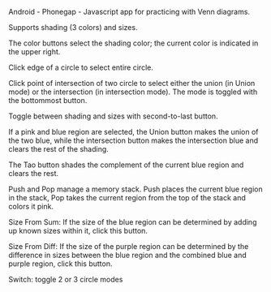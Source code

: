 Android - Phonegap - Javascript app for practicing with Venn diagrams.

Supports shading (3 colors) and sizes.

The color buttons select the shading color; the current color is indicated in the upper right.

Click edge of a circle to select entire circle.

Click point of intersection of two circle to select either the union (in Union mode) or the intersection (in intersection mode).  The mode is toggled with the bottommost button. 

Toggle between shading and sizes with second-to-last button.

If a pink and blue region are selected, the Union button makes the union of the two blue, while the intersection button makes the intersection blue and clears the rest of the shading.

The Tao button shades the complement of the current blue region and clears the rest.

Push and Pop manage a memory stack.  Push places the current blue region in the stack, Pop takes the current region from the top of the stack and colors it pink.

Size From Sum: If the size of the blue region can be determined by adding up known sizes within it, click this button.

Size From Diff: If the size of the purple region can be determined by the difference in sizes between the blue region and the combined blue and purple region, click this button.

Switch: toggle 2 or 3 circle modes

